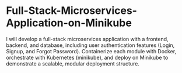 # Full-Stack-Microservices-Application-on-Minikube
I will develop a full-stack microservices application with a frontend, backend, and database, including user authentication features (Login, Signup, and Forgot Password). Containerize each module with Docker, orchestrate with Kubernetes (minikube), and deploy on Minikube to demonstrate a scalable, modular deployment structure.
